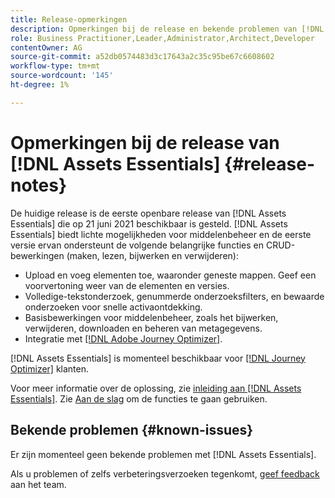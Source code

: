 ```yaml
---
title: Release-opmerkingen
description: Opmerkingen bij de release en bekende problemen van [!DNL Assets Essentials]
role: Business Practitioner,Leader,Administrator,Architect,Developer
contentOwner: AG
source-git-commit: a52db0574483d3c17643a2c35c95be67c6608602
workflow-type: tm+mt
source-wordcount: '145'
ht-degree: 1%

---
```



# Opmerkingen bij de release van [!DNL Assets Essentials] {#release-notes}

De huidige release is de eerste openbare release van [!DNL Assets Essentials] die op 21 juni 2021 beschikbaar is gesteld. [!DNL Assets Essentials] biedt lichte mogelijkheden voor middelenbeheer en de eerste versie ervan ondersteunt de volgende belangrijke functies en CRUD-bewerkingen (maken, lezen, bijwerken en verwijderen):

* Upload en voeg elementen toe, waaronder geneste mappen. Geef een voorvertoning weer van de elementen en versies.
* Volledige-tekstonderzoek, genummerde onderzoeksfilters, en bewaarde onderzoeken voor snelle activaontdekking.
* Basisbewerkingen voor middelenbeheer, zoals het bijwerken, verwijderen, downloaden en beheren van metagegevens.
* Integratie met [[!DNL Adobe Journey Optimizer]](https://experienceleague.adobe.com/docs/journey-optimizer/using/create-messages/assets-essentials.html).

[!DNL Assets Essentials] is momenteel beschikbaar voor [[!DNL Journey Optimizer]](https://experienceleague.adobe.com/docs/journey-optimizer.html) klanten.

Voor meer informatie over de oplossing, zie [inleiding aan  [!DNL Assets Essentials]](introduction.md). Zie [Aan de slag](/help/get-started.md) om de functies te gaan gebruiken.

## Bekende problemen {#known-issues}

Er zijn momenteel geen bekende problemen met [!DNL Assets Essentials].

Als u problemen of zelfs verbeteringsverzoeken tegenkomt, [geef feedback](#provide-feedback) aan het team.
